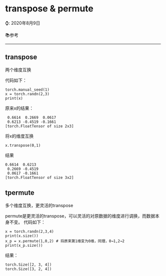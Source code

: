 # transpose & permute

⌚️: 2020年8月9日

📚参考

---

## transpose

两个维度互换

代码如下：

```
torch.manual_seed(1)
x = torch.randn(2,3)
print(x)
```

原来x的结果：

```
 0.6614  0.2669  0.0617
 0.6213 -0.4519 -0.1661
[torch.FloatTensor of size 2x3]
```

将x的维度互换

```
x.transpose(0,1)
```

结果

```
0.6614  0.6213
 0.2669 -0.4519
 0.0617 -0.1661
[torch.FloatTensor of size 3x2]
```

## tpermute

多个维度互换，更灵活的transpose

permute是更灵活的transpose，可以灵活的对原数据的维度进行调换，而数据本身不变。
代码如下：

```
x = torch.randn(2,3,4)
print(x.size())
x_p = x.permute(1,0,2) # 将原来第1维变为0维，同理，0→1,2→2
print(x_p.size())
```

结果：

```
torch.Size([2, 3, 4])
torch.Size([3, 2, 4])
```

## 